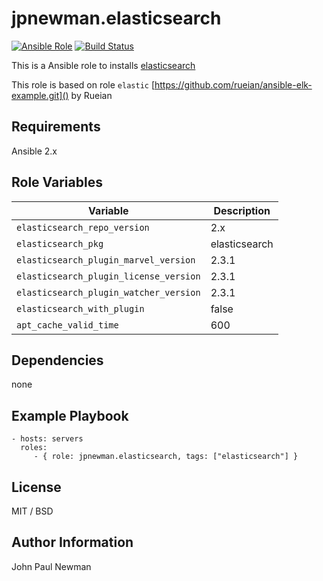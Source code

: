 # jpnewman.elasticsearch

[![Ansible Role](https://img.shields.io/ansible/role/9587.svg?maxAge=2592000)](https://galaxy.ansible.com/jpnewman/elasticsearch/)
[![Build Status](https://travis-ci.org/jpnewman/ansible-role-elasticsearch.svg?branch=master)](https://travis-ci.org/jpnewman/ansible-role-elasticsearch)

This is a Ansible role to installs [elasticsearch](https://www.elastic.co/products/elasticsearch)

This role is based on role ```elastic``` [https://github.com/rueian/ansible-elk-example.git]() by Rueian

## Requirements

Ansible 2.x

## Role Variables

|Variable|Description|
|---|---|
```elasticsearch_repo_version```|2.x|
```elasticsearch_pkg```|elasticsearch|
```elasticsearch_plugin_marvel_version```|2.3.1
```elasticsearch_plugin_license_version```|2.3.1
```elasticsearch_plugin_watcher_version```|2.3.1
|```elasticsearch_with_plugin```|false|
|```apt_cache_valid_time```|600|

## Dependencies

none

## Example Playbook

    - hosts: servers
      roles:
         - { role: jpnewman.elasticsearch, tags: ["elasticsearch"] }

## License

MIT / BSD

## Author Information

John Paul Newman
